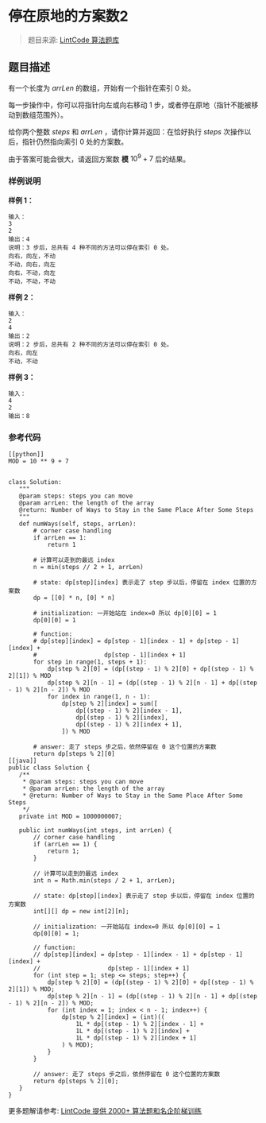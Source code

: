 # 停在原地的方案数2
 > 题目来源: [LintCode 算法题库](https://www.lintcode.com/problem/number-of-ways-to-stay-in-the-same-place-after-some-steps-ii/?utm_source=sc-github-wzz)
 ## 题目描述
 有一个长度为 $arrLen$ 的数组，开始有一个指针在索引 $0$ 处。

每一步操作中，你可以将指针向左或向右移动 $1$ 步，或者停在原地（指针不能被移动到数组范围外）。

给你两个整数 $steps$ 和 $arrLen$ ，请你计算并返回：在恰好执行 $steps$ 次操作以后，指针仍然指向索引 $0$ 处的方案数。

由于答案可能会很大，请返回方案数 **模** $10^9 + 7$ 后的结果。


 ### 样例说明
 **样例 1：**

```
输入：
3
2
输出：4
说明：3 步后，总共有 4 种不同的方法可以停在索引 0 处。
向右，向左，不动
不动，向右，向左
向右，不动，向左
不动，不动，不动
```

**样例 2：**

```
输入：
2
4
输出：2
说明：2 步后，总共有 2 种不同的方法可以停在索引 0 处。
向右，向左
不动，不动
```

**样例 3：**

```
输入：
4
2
输出：8
```
 ### 参考代码
 ```
[[python]]
MOD = 10 ** 9 + 7
        

class Solution:
    """
    @param steps: steps you can move
    @param arrLen: the length of the array
    @return: Number of Ways to Stay in the Same Place After Some Steps
    """
    def numWays(self, steps, arrLen):
        # corner case handling
        if arrLen == 1:
            return 1

        # 计算可以走到的最远 index
        n = min(steps // 2 + 1, arrLen)
        
        # state: dp[step][index] 表示走了 step 步以后，停留在 index 位置的方案数
        dp = [[0] * n, [0] * n]
        
        # initialization: 一开始站在 index=0 所以 dp[0][0] = 1
        dp[0][0] = 1
        
        # function:
        # dp[step][index] = dp[step - 1][index - 1] + dp[step - 1][index] + 
        #                   dp[step - 1][index + 1]
        for step in range(1, steps + 1):
            dp[step % 2][0] = (dp[(step - 1) % 2][0] + dp[(step - 1) % 2][1]) % MOD
            dp[step % 2][n - 1] = (dp[(step - 1) % 2][n - 1] + dp[(step - 1) % 2][n - 2]) % MOD
            for index in range(1, n - 1):
                dp[step % 2][index] = sum([
                    dp[(step - 1) % 2][index - 1],
                    dp[(step - 1) % 2][index],
                    dp[(step - 1) % 2][index + 1],
                ]) % MOD
        
        # answer: 走了 steps 步之后，依然停留在 0 这个位置的方案数
        return dp[steps % 2][0]
[[java]]
public class Solution {
    /**
     * @param steps: steps you can move
     * @param arrLen: the length of the array
     * @return: Number of Ways to Stay in the Same Place After Some Steps
     */
    private int MOD = 1000000007; 
    
    public int numWays(int steps, int arrLen) {
        // corner case handling
        if (arrLen == 1) {
            return 1;
        }
        
        // 计算可以走到的最远 index
        int n = Math.min(steps / 2 + 1, arrLen);
        
        // state: dp[step][index] 表示走了 step 步以后，停留在 index 位置的方案数
        int[][] dp = new int[2][n];
        
        // initialization: 一开始站在 index=0 所以 dp[0][0] = 1
        dp[0][0] = 1;
        
        // function:
        // dp[step][index] = dp[step - 1][index - 1] + dp[step - 1][index] + 
        //                   dp[step - 1][index + 1]
        for (int step = 1; step <= steps; step++) {
            dp[step % 2][0] = (dp[(step - 1) % 2][0] + dp[(step - 1) % 2][1]) % MOD;
            dp[step % 2][n - 1] = (dp[(step - 1) % 2][n - 1] + dp[(step - 1) % 2][n - 2]) % MOD;
            for (int index = 1; index < n - 1; index++) {
                dp[step % 2][index] = (int)((
                    1L * dp[(step - 1) % 2][index - 1] +
                    1L * dp[(step - 1) % 2][index] +
                    1L * dp[(step - 1) % 2][index + 1]
                ) % MOD);
            }
        }
        
        // answer: 走了 steps 步之后，依然停留在 0 这个位置的方案数
        return dp[steps % 2][0];
    }
}
```
 更多题解请参考: [LintCode 提供 2000+ 算法题和名企阶梯训练](https://www.lintcode.com/problem/?utm_source=sc-github-wzz)